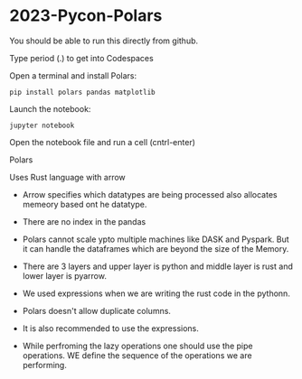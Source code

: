 # 2023-Pycon-Polars

You should be able to run this directly from github.

Type period (.) to get into Codespaces

Open a terminal and install Polars:

    pip install polars pandas matplotlib

Launch the notebook:

    jupyter notebook

Open the notebook file and run a cell (cntrl-enter)    


Polars 

Uses Rust language with arrow 

- Arrow specifies which datatypes are being processed also allocates memeory based ont he datatype.

- There are no index in the pandas 
- Polars cannot scale ypto multiple machines like DASK and Pyspark. But it can handle the dataframes which are beyond the size of the Memory.
- There are 3 layers and upper layer is python and middle layer is rust and lower layer is pyarrow. 
- We used expressions when we are writing the rust code in the pythonn.
- Polars doesn't allow duplicate columns.
- It is also recommended to use the expressions.
- While perfroming the lazy operations one should use the pipe operations. WE define the sequence of the operations we are performing. 
